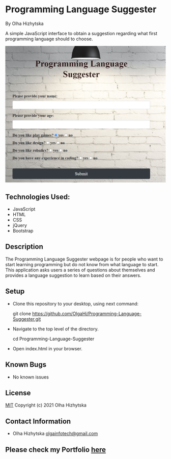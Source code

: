 # **Programming Language Suggester**
By Olha Hizhytska

A simple JavaScript interface to obtain a suggestion regarding what first programming language should  to choose.

![Homepage](images/screenshot_suggester.png)

## Technologies Used:

* JavaScript
* HTML
* CSS
* jQuery
* Bootstrap


## Description

The Programming Language Suggester webpage is for people who want to start learning programming but do not know from what language to start. This application asks users a series of questions about themselves and provides a language suggestion to learn based on their answers.
 

## Setup

- Clone this repository to your desktop, using next command:

  git clone https://github.com/OlgaHi/Programming-Language-Suggester.git

- Navigate to the top level of the directory.

  cd Programming-Language-Suggester

- Open index.html in your browser.

## Known Bugs

- No known issues

## License

[MIT](https://en.wikipedia.org/wiki/MIT_License)
Copyright (c) 2021 Olha Hizhytska

## Contact Information

- Olha Hizhytska olgainfotech@gmail.com

## Please check my Portfolio [here](https://olgahi.github.io/Programming-Language-Suggester/)